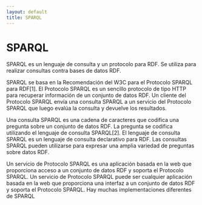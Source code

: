 ```yaml
---
layout: default
title: SPARQL
---
```


<div id="contact">
  <h1 class="pageTitle">SPARQL</h1>
  <p class="intro">
  SPARQL es un lenguaje de consulta y un protocolo para RDF. Se utiliza para realizar consultas contra bases de datos RDF.</p>
<p>
SPARQL se basa en la Recomendación del W3C para el Protocolo SPARQL para RDF[1]. El Protocolo SPARQL es un sencillo protocolo de tipo HTTP para recuperar información de un conjunto de datos RDF. Un cliente del Protocolo SPARQL envía una consulta SPARQL a un servicio del Protocolo SPARQL que luego evalúa la consulta y devuelve los resultados.

Una consulta SPARQL es una cadena de caracteres que codifica una pregunta sobre un conjunto de datos RDF. La pregunta se codifica utilizando el lenguaje de consulta SPARQL[2]. El lenguaje de consulta SPARQL es un lenguaje de consulta declarativo para RDF. Las consultas SPARQL pueden utilizarse para expresar una amplia variedad de preguntas sobre datos RDF.

Un servicio de Protocolo SPARQL es una aplicación basada en la web que proporciona acceso a un conjunto de datos RDF y soporta el Protocolo SPARQL. Un servicio de Protocolo SPARQL puede ser cualquier aplicación basada en la web que proporciona una interfaz a un conjunto de datos RDF y soporta el Protocolo SPARQL. Hay muchas implementaciones diferentes de SPARQL
</p>